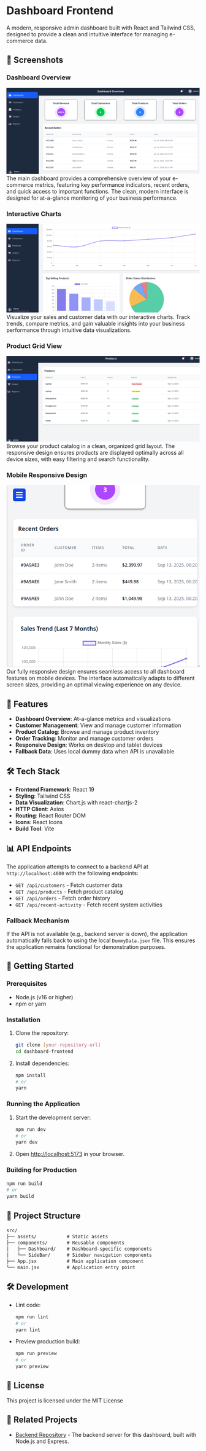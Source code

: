 # Dashboard Frontend

A modern, responsive admin dashboard built with React and Tailwind CSS, designed to provide a clean and intuitive interface for managing e-commerce data.

## 📸 Screenshots

### Dashboard Overview

![Dashboard Overview](./screenshots/dashboardoverview.png)
The main dashboard provides a comprehensive overview of your e-commerce metrics, featuring key performance indicators, recent orders, and quick access to important functions. The clean, modern interface is designed for at-a-glance monitoring of your business performance.

### Interactive Charts

![Interactive Charts](./screenshots/charts.png)
Visualize your sales and customer data with our interactive charts. Track trends, compare metrics, and gain valuable insights into your business performance through intuitive data visualizations.

### Product Grid View

![Product Grid View](./screenshots/productgrid.png)
Browse your product catalog in a clean, organized grid layout. The responsive design ensures products are displayed optimally across all device sizes, with easy filtering and search functionality.

### Mobile Responsive Design

![Mobile View](./screenshots/mobileviewdashboard.png)
Our fully responsive design ensures seamless access to all dashboard features on mobile devices. The interface automatically adapts to different screen sizes, providing an optimal viewing experience on any device.

## 🚀 Features

- **Dashboard Overview**: At-a-glance metrics and visualizations
- **Customer Management**: View and manage customer information
- **Product Catalog**: Browse and manage product inventory
- **Order Tracking**: Monitor and manage customer orders
- **Responsive Design**: Works on desktop and tablet devices
- **Fallback Data**: Uses local dummy data when API is unavailable

## 🛠️ Tech Stack

- **Frontend Framework**: React 19
- **Styling**: Tailwind CSS
- **Data Visualization**: Chart.js with react-chartjs-2
- **HTTP Client**: Axios
- **Routing**: React Router DOM
- **Icons**: React Icons
- **Build Tool**: Vite

## 📊 API Endpoints

The application attempts to connect to a backend API at `http://localhost:4000` with the following endpoints:

- `GET /api/customers` - Fetch customer data
- `GET /api/products` - Fetch product catalog
- `GET /api/orders` - Fetch order history
- `GET /api/recent-activity` - Fetch recent system activities

### Fallback Mechanism

If the API is not available (e.g., backend server is down), the application automatically falls back to using the local `DummyData.json` file. This ensures the application remains functional for demonstration purposes.

## 🚀 Getting Started

### Prerequisites

- Node.js (v16 or higher)
- npm or yarn

### Installation

1. Clone the repository:

   ```bash
   git clone [your-repository-url]
   cd dashboard-frontend
   ```

2. Install dependencies:
   ```bash
   npm install
   # or
   yarn
   ```

### Running the Application

1. Start the development server:

   ```bash
   npm run dev
   # or
   yarn dev
   ```

2. Open [http://localhost:5173](http://localhost:5173) in your browser.

### Building for Production

```bash
npm run build
# or
yarn build
```

## 📁 Project Structure

```
src/
├── assets/           # Static assets
├── components/       # Reusable components
│   ├── Dashboard/    # Dashboard-specific components
│   └── SideBar/      # Sidebar navigation components
├── App.jsx           # Main application component
└── main.jsx          # Application entry point
```

## 🛠 Development

- Lint code:

  ```bash
  npm run lint
  # or
  yarn lint
  ```

- Preview production build:
  ```bash
  npm run preview
  # or
  yarn preview
  ```

## 📄 License

This project is licensed under the MIT License

## 🔗 Related Projects

- [Backend Repository](https://github.com/muratcan-yuksel/dashboard-project-backend) - The backend server for this dashboard, built with Node.js and Express.
